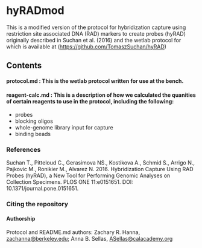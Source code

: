 # hyRADmod

This is a modified version of the protocol for hybridization capture using restriction site associated DNA (RAD) markers to create probes (hyRAD) originally described in Suchan et al. (2016) and the wetlab protocol for which is available at (https://github.com/TomaszSuchan/hyRAD)  
  
## Contents
#### protocol.md : This is the wetlab protocol written for use at the bench.  
#### reagent-calc.md : This is a description of how we calculated the quanities of certain reagents to use in the protocol, including the following:
  
* probes
* blocking oligos
* whole-genome library input for capture
* binding beads
  
### References
Suchan T., Pitteloud C., Gerasimova NS., Kostikova A., Schmid S., Arrigo N., Pajkovic M., Ronikier M., Alvarez N. 2016. Hybridization Capture Using RAD Probes (hyRAD), a New Tool for Performing Genomic Analyses on Collection Specimens. PLOS ONE 11:e0151651. DOI: 10.1371/journal.pone.0151651.  

### Citing the repository

#### Authorship

Protocol and README.md authors: Zachary R. Hanna, zachanna@berkeley.edu; Anna B. Sellas, ASellas@calacademy.org
